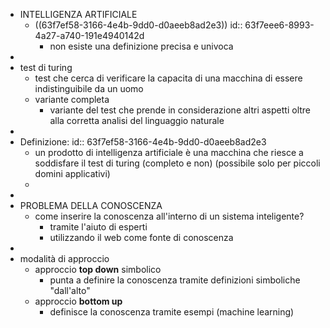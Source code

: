 - INTELLIGENZA ARTIFICIALE
	- ((63f7ef58-3166-4e4b-9dd0-d0aeeb8ad2e3))
	  id:: 63f7eee6-8993-4a27-a740-191e4940142d
		- non esiste una definizione precisa e univoca
-
- test di turing
	- test che cerca di verificare la capacita di una macchina di essere indistinguibile da un uomo
	- variante completa
		- variante del test che prende in considerazione altri aspetti oltre alla corretta analisi del linguaggio naturale
-
- Definizione:
  id:: 63f7ef58-3166-4e4b-9dd0-d0aeeb8ad2e3
	- un prodotto di intelligenza artificiale è una macchina che riesce a soddisfare il test di turing (completo e non) (possibile solo per piccoli domini applicativi)
	-
-
- PROBLEMA DELLA CONOSCENZA
	- come inserire la conoscenza all'interno di un sistema inteligente?
		- tramite l'aiuto di esperti
		- utilizzando il web come fonte di conoscenza
-
- modalità di approccio
	- approccio  **top down** simbolico
		- punta a definire la conoscenza tramite definizioni simboliche "dall'alto"
	- approccio **bottom up**
		- definisce la conoscenza tramite esempi (machine learning)